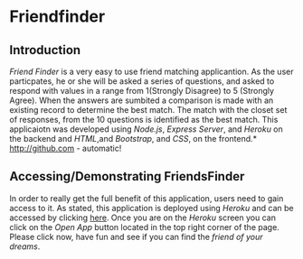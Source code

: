 # Friendfinder

## Introduction
 *Friend Finder* is a very easy to use friend matching applicantion. As the user particpates, he or she will be asked a series of 
 questions, and asked to respond with values in a range from 1(Strongly Disagree) to 5 (Strongly Agree). When the answers are   sumbited a comparison is made with an existing record to determine the best match. The match with the closet set of responses,
 from the 10 questions is identified as the best match. 
 This applicaiotn was developed using *Node.js*, *Express Server*, and *Heroku* on the backend and *HTML*,and *Bootstrap*, and  *CSS*, on the frontend.*
 http://github.com - automatic!
## Accessing/Demonstrating FriendsFinder
   In order to really get the full benefit of this application, users need to gain access to it. As stated, this application is deployed using *Heroku* and can be accessed by clicking [here](https://dashboard.heroku.com/apps/vast-citadel-83734). Once you are on the *Heroku* screen you can click on the *Open App* button located in the top right corner of the page. Please click now, have fun and see if you can find the *friend of your dreams*.
